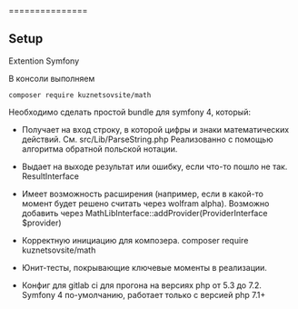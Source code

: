 ===============
## Setup

Extention Symfony



В консоли выполняем
<pre><code>composer require kuznetsovsite/math</pre></code>



Необходимо сделать простой bundle для symfony 4, который:
- Получает на вход строку, в которой цифры и знаки математических действий.
  См. src/Lib/ParseString.php
  Реализованно с помощью алгоритма обратной польской нотации.
  
- Выдает на выходе результат или ошибку, если что-то пошло не так.
    ResultInterface
    
- Имеет возможность расширения (например, если в какой-то момент будет решено считать через wolfram alpha).
    Возможно добавить через 
    MathLibInterface::addProvider(ProviderInterface $provider)
    
- Корректную инициацию для композера.
    composer require kuznetsovsite/math

- Юнит-тесты, покрывающие ключевые моменты в реализации.

- Конфиг для gitlab ci для прогона на версиях php от 5.3 до 7.2.
    Symfony 4 по-умолчанию, работает только с версией php 7.1+
    
